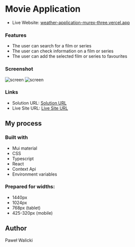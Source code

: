 #  Movie Application

- Live Website: [weather-application-murex-three.vercel.app](https://weather-application-murex-three.vercel.app/)

### Features
- The user can search for a film or series 
- The user can check information on a film or series 
- The user can add the selected film or series to favourites 

### Screenshot

![screen](https://www.foteczkowo.pl/ib/TACQPYli7br8tpJ_1730713486.jpg)
![screen](https://www.foteczkowo.pl/ib/p4VMwGzIZdxzUlb_1730713486.jpg)

### Links

- Solution URL: [Solution URL](https://github.com/PawelWalicki/movies-app)
- Live Site URL: [Live Site URL]()

## My process

### Built with

- Mui material
- CSS 
- Typescript
- React 
- Context Api
- Environment variables

### Prepared for widths:

- 1440px
- 1024px
- 768px (tablet)
- 425-320px (mobile)

## Author
Paweł Walicki